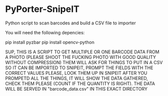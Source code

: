 # PyPorter-SnipeIT
Python script to scan barcodes and build a CSV file to importer

You will need the following depencies:

pip install pyzbar
pip install opencv-python


SUP, THIS IS A SCRIPT TO GET MULTIPLE OR ONE BARCODE DATA FROM A PHOTO (PLEASE SHOOT THE FUCKING PHOTO WITH GOOD QUALITY WITHOUT COMPRESSION)
THEM WILL ASK FOR THINGS TO PUT IN A CSV SO IT CAN BE IMPORTED TO SNIPEIT, PROMPT THE FIELDS WITH THE CORRECT VALUES PLEASE, LOOK THEM UP IN SNIPEIT
AFTER YOU PROMPETD ALL THE THINGS, IT WILL SHOW THE DATA GATHERED, CHECK THEM PLEASE (COUNT IF THE QUANTITY IS RIGHT).
THE DATA WILL BE SERVED IN "barcode_data.csv" IN THIS EXACT DIRECTORY 

